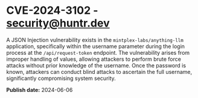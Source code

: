 # CVE-2024-3102 - security@huntr.dev

A JSON Injection vulnerability exists in the `mintplex-labs/anything-llm` application, specifically within the username parameter during the login process at the `/api/request-token` endpoint. The vulnerability arises from improper handling of values, allowing attackers to perform brute force attacks without prior knowledge of the username. Once the password is known, attackers can conduct blind attacks to ascertain the full username, significantly compromising system security.

**Publish date:** 2024-06-06

